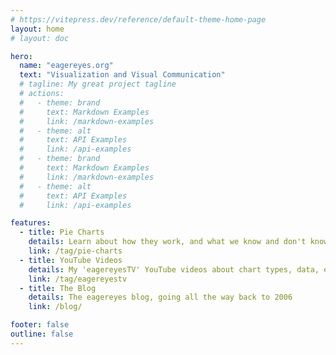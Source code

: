 ```yaml
---
# https://vitepress.dev/reference/default-theme-home-page
layout: home
# layout: doc

hero:
  name: "eagereyes.org"
  text: "Visualization and Visual Communication"
  # tagline: My great project tagline
  # actions:
  #   - theme: brand
  #     text: Markdown Examples
  #     link: /markdown-examples
  #   - theme: alt
  #     text: API Examples
  #     link: /api-examples
  #   - theme: brand
  #     text: Markdown Examples
  #     link: /markdown-examples
  #   - theme: alt
  #     text: API Examples
  #     link: /api-examples

features:
  - title: Pie Charts
    details: Learn about how they work, and what we know and don't know about them
    link: /tag/pie-charts
  - title: YouTube Videos
    details: My 'eagereyesTV' YouTube videos about chart types, data, etc.
    link: /tag/eagereyestv
  - title: The Blog
    details: The eagereyes blog, going all the way back to 2006
    link: /blog/

footer: false
outline: false
---
```

